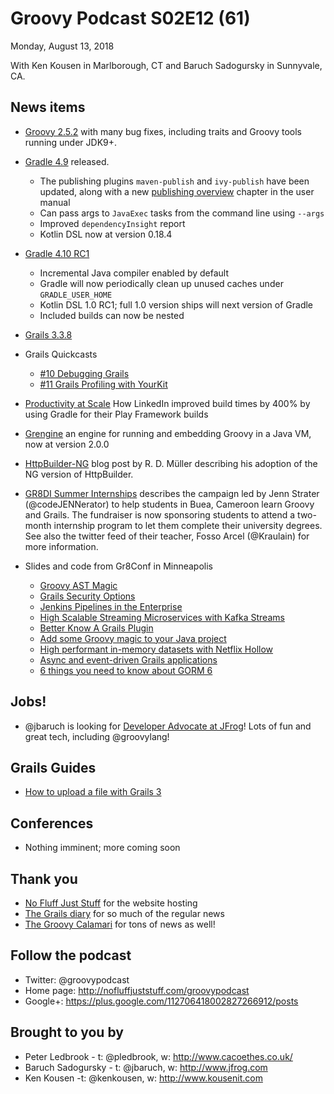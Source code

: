 # Groovy Podcast S02E12 (61)

Monday, August 13, 2018

With Ken Kousen in Marlborough, CT and Baruch Sadogursky in Sunnyvale, CA.

## News items

* [Groovy 2.5.2](http://groovy-lang.org/changelogs/changelog-2.5.2.html) with many bug fixes, including traits and Groovy tools running under JDK9+.

* [Gradle 4.9](https://docs.gradle.org/4.9/release-notes.html) released. 
  * The publishing plugins `maven-publish` and `ivy-publish` have been updated, along with a new [publishing overview](https://docs.gradle.org/4.9/userguide/publishing_overview.html) chapter in the user manual
  * Can pass args to `JavaExec` tasks from the command line using `--args`
  * Improved `dependencyInsight` report 
  * Kotlin DSL now at version 0.18.4

* [Gradle 4.10 RC1](https://docs.gradle.org/4.10-rc-1/release-notes.html)
   * Incremental Java compiler enabled by default
   * Gradle will now periodically clean up unused caches under `GRADLE_USER_HOME`
   * Kotlin DSL 1.0 RC1; full 1.0 version ships will next version of Gradle
   * Included builds can now be nested

* [Grails 3.3.8](https://github.com/grails/grails-core/releases/tag/v3.3.8)

* Grails Quickcasts
   * [#10 Debugging Grails](https://dzone.com/articles/grails-quckcast-10-debugging-grails)
   * [#11 Grails Profiling with YourKit](https://dzone.com/articles/grails-quickcast-11-grails-profiling-with-yourkit)

* [Productivity at Scale](https://engineering.linkedin.com/blog/2018/07/how-we-improved-build-time-by-400-percent) How LinkedIn improved build times by 400% by using Gradle for their Play Framework builds

* [Grengine](https://www.grengine.ch/manual.html#grengine-user-manual) an engine for running and embedding Groovy in a Java VM, now at version 2.0.0

* [HttpBuilder-NG](https://rdmueller.github.io/httpbuilder-ng-redirect/) blog post by R. D. Müller describing his adoption of the NG version of HttpBuilder.

* [GR8DI Summer Internships](https://www.gofundme.com/gr8di-summer-internships) describes the campaign led by Jenn Strater (@codeJENNerator) to help students in Buea, Cameroon learn Groovy and Grails. The fundraiser is now sponsoring students to attend a two-month internship program to let them complete their university degrees. See also the twitter feed of their teacher, Fosso Arcel (@Kraulain) for more information.

* Slides and code from Gr8Conf in Minneapolis
   * [Groovy AST Magic](https://docs.google.com/presentation/d/1D4B0YQd0_0HYxK2FOt3xILM9XIymh-G-jh1TbQldbVA/edit#slide=id.g37f9b4ee9f_0_0)
   * [Grails Security Options](https://docs.google.com/presentation/d/17nHhrMuN5eLM5gpY6Y5GVJGOmjkaWQWylXnvQjxAIZg/edit#slide=id.p)
   * [Jenkins Pipelines in the Enterprise](https://docs.google.com/presentation/d/15oQgorr1a-1xQamS0QFs631M8fYi8t4jtwPnXpgEZEM/edit#slide=id.p)
   * [High Scalable Streaming Microservices with Kafka Streams](https://github.com/rpalcolea/gr8confus-2018-presentations/blob/master/kafka-streams-presentation.pdf)
   * [Better Know A Grails Plugin](https://gingkoapp.com/better-know-a-grails-plugin.impress#/step-1)
   * [Add some Groovy magic to your Java project](https://speakerdeck.com/olgamaciaszek/gr8conf-us-2018-add-some-groovy-magic-to-your-java-project-why-where-and-how-to-leverage-groovy-in-a-java-codebase)
   * [High performant in-memory datasets with Netflix Hollow](https://github.com/rpalcolea/gr8confus-2018-presentations/blob/master/hollow-presentation.pdf)
   * [Async and event-driven Grails applications](https://www.slideshare.net/alvarosanchezmariscal/asynchronous-and-eventdriven-grails-applications)
   * [6 things you need to know about GORM 6](https://www.slideshare.net/alvarosanchezmariscal/6-things-you-need-to-know-about-gorm-6)


## Jobs!

* @jbaruch is looking for [Developer Advocate at JFrog](https://join.jfrog.com/job/?job=848102)! Lots of fun and great tech, including @groovylang!

## Grails Guides

* [How to upload a file with Grails 3](http://guides.grails.org/grails-upload-file/guide/index.html)

## Conferences

* Nothing imminent; more coming soon

## Thank you

* [No Fluff Just Stuff](https://nofluffjuststuff.com/home/main) for the website hosting
* [The Grails diary](http://grydeske.net/news) for so much of the regular news
* [The Groovy Calamari](http://groovycalamari.com/) for tons of news as well!

## Follow the podcast

* Twitter: @groovypodcast
* Home page: http://nofluffjuststuff.com/groovypodcast
* Google+: https://plus.google.com/112706418002827266912/posts

## Brought to you by

* Peter Ledbrook - t: @pledbrook, w: http://www.cacoethes.co.uk/
* Baruch Sadogursky - t: @jbaruch, w: http://www.jfrog.com
* Ken Kousen -t: @kenkousen, w: http://www.kousenit.com
